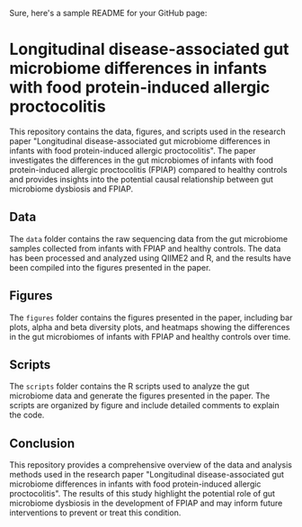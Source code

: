 Sure, here's a sample README for your GitHub page:

# Longitudinal disease-associated gut microbiome differences in infants with food protein-induced allergic proctocolitis

This repository contains the data, figures, and scripts used in the research paper "Longitudinal disease-associated gut microbiome differences in infants with food protein-induced allergic proctocolitis". The paper investigates the differences in the gut microbiomes of infants with food protein-induced allergic proctocolitis (FPIAP) compared to healthy controls and provides insights into the potential causal relationship between gut microbiome dysbiosis and FPIAP.

## Data

The `data` folder contains the raw sequencing data from the gut microbiome samples collected from infants with FPIAP and healthy controls. The data has been processed and analyzed using QIIME2 and R, and the results have been compiled into the figures presented in the paper.

## Figures

The `figures` folder contains the figures presented in the paper, including bar plots, alpha and beta diversity plots, and heatmaps showing the differences in the gut microbiomes of infants with FPIAP and healthy controls over time.

## Scripts

The `scripts` folder contains the R scripts used to analyze the gut microbiome data and generate the figures presented in the paper. The scripts are organized by figure and include detailed comments to explain the code.

## Conclusion

This repository provides a comprehensive overview of the data and analysis methods used in the research paper "Longitudinal disease-associated gut microbiome differences in infants with food protein-induced allergic proctocolitis". The results of this study highlight the potential role of gut microbiome dysbiosis in the development of FPIAP and may inform future interventions to prevent or treat this condition.
